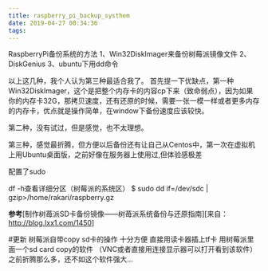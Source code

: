 ```yaml
---
title: raspberry_pi_backup_systhem
date: 2019-04-27 00:34:36
tags:
---
```

RaspberryPi备份系统的方法
1、Win32DiskImager来备份树莓派镜像文件
2、DiskGenius
3、ubuntu下用dd命令

以上这几种，我个人认为第三种最适合我了。
首先提一下优缺点，第一种Win32DiskImager，这个是把整个内存卡的内容cp下来（致命弱点），因为如果你的内存卡32G，那拷贝速度，还有还原的时候，需要一张一模一样或者更多内存的内存卡，优点就是操作简单，在window下备份速度应该较快。

第二种，没有试过，但是感觉，也不太理想。

第三种，感觉最折腾，但方便以后备份还有让自己从Centos中，第一次在虚拟机上用Ubuntu桌面版，之前好像在服务器上使用过,但体验感极差

配置了sudo


df -h查看详细分区（树莓派的系统区）
$ sudo dd if=/dev/sdc | gzip>/home/rakari/raspberry.gz


**参考**[制作树苺派SD卡备份镜像——树苺派系统备份与还原指南][来自：http://blog.lxx1.com/1450]

#更新
树莓派自带copy sd卡的操作 十分方便
直接用读卡器插上tf卡 用树莓派里面一个sd card copy的软件 （VNC或者直接用连接显示器可以打开看到该软件）
之前折腾那么多，还不如这个软件强大...
